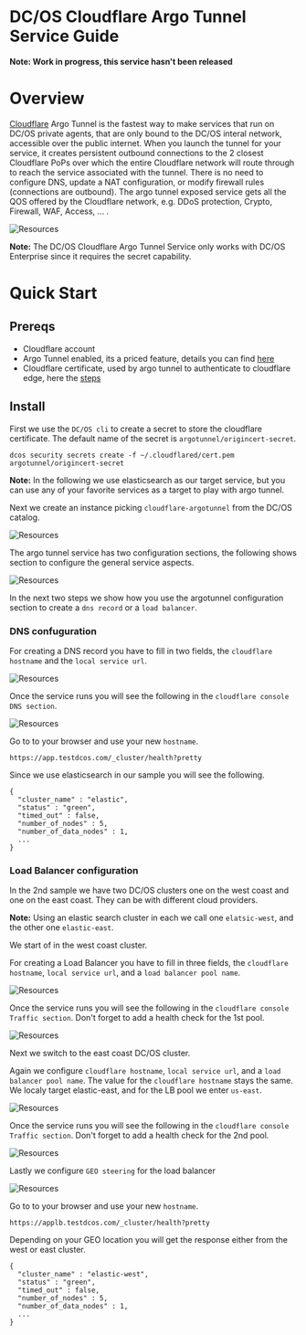 # DC/OS Cloudflare Argo Tunnel Service Guide

**Note: Work in progress, this service hasn't been released**

# Overview

[Cloudflare](https://www.cloudflare.com/) Argo Tunnel is the fastest way to make services that run on DC/OS private agents, that are only bound to the DC/OS interal network, accessible over the public internet. When you launch the tunnel for your service, it creates persistent outbound connections to the 2 closest Cloudflare PoPs over which the entire Cloudflare network will route through to reach the service associated with the tunnel. There is no need to configure DNS, update a NAT configuration, or modify firewall rules (connections are outbound). The argo tunnel exposed service gets all the QOS offered by the Cloudflare network, e.g. DDoS protection, Crypto, Firewall, WAF, Access, ... .

![Resources](img/over01.png)

**Note:** The DC/OS Cloudflare Argo Tunnel Service only works with DC/OS Enterprise since it requires the secret capability.


# Quick Start

## Prereqs

* Cloudflare account
* Argo Tunnel enabled, its a priced feature, details you can find [here](https://www.cloudflare.com/plans/)
* Cloudflare certificate, used by argo tunnel to authenticate to cloudflare edge, here the [steps](https://developers.cloudflare.com/argo-tunnel/quickstart/)


## Install

First we use the `DC/OS cli` to create a secret to store the cloudflare certificate. The default name of the secret is `argotunnel/origincert-secret`.
```
dcos security secrets create -f ~/.cloudflared/cert.pem argotunnel/origincert-secret
```

**Note:** In the following we use elasticsearch as our target service, but you can use any of your favorite services as a target to play with argo tunnel.

Next we create an instance picking `cloudflare-argotunnel` from the DC/OS catalog.

![Resources](img/inst01.png)

The argo tunnel service has two configuration sections, the following shows section to configure the general service aspects.

![Resources](img/dns01.png)

In the next two steps we show how you use the argotunnel configuration section to create a `dns record` or a `load balancer`.

### DNS confuguration

For creating a DNS record you have to fill in two fields, the `cloudflare hostname` and the `local service url`.

![Resources](img/dns02.png)

Once the service runs you will see the following in the `cloudflare console DNS section`.

![Resources](img/dns03.png)

Go to to your browser and use your new `hostname`.
```
https://app.testdcos.com/_cluster/health?pretty
```

Since we use elasticsearch in our sample you will see the following.
```
{
  "cluster_name" : "elastic",
  "status" : "green",
  "timed_out" : false,
  "number_of_nodes" : 5,
  "number_of_data_nodes" : 1,
  ...
}
```

### Load Balancer configuration

In the 2nd sample we have two DC/OS clusters one on the west coast and one on the east coast. They can be with different cloud providers.

**Note:** Using an elastic search cluster in each we call one `elatsic-west`, and the other one `elastic-east`.

We start of in the west coast cluster.

For creating a Load Balancer you have to fill in three fields, the `cloudflare hostname`, `local service url`, and a `load balancer pool name`.

![Resources](img/lb01.png)

Once the service runs you will see the following in the `cloudflare console Traffic section`. Don't forget to add a health check for the 1st pool.

![Resources](img/lb02.png)

Next we switch to the east coast DC/OS cluster.

Again we configure `cloudflare hostname`, `local service url`, and a `load balancer pool name`. The value for the `cloudflare hostname` stays the same. We localy target elastic-east, and for the LB pool we enter `us-east`.

![Resources](img/lb03.png)

Once the service runs you will see the following in the `cloudflare console Traffic section`. Don't forget to add a health check for the 2nd pool.

![Resources](img/lb04.png)

Lastly we configure `GEO steering` for the load balancer

![Resources](img/lb05.png)

Go to to your browser and use your new `hostname`.
```
https://applb.testdcos.com/_cluster/health?pretty
```

Depending on your GEO location you will get the response either from the west or east cluster.
```
{
  "cluster_name" : "elastic-west",
  "status" : "green",
  "timed_out" : false,
  "number_of_nodes" : 5,
  "number_of_data_nodes" : 1,
  ...
}
```
